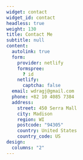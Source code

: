 ```yaml
---
widget: contact
widget_id: contact
headless: true
weight: 130
title: Contact Me
subtitle: null
content:
  autolink: true
  form:
    provider: netlify
    formspree:
      ? id
    netlify:
      captcha: false
  email: wdragj@gmail.com
  phone: +82 10 4085 7384
  address:
    street: 450 Serra Mall
    city: Madison
    region: WI
    postcode: "94305"
    country: United States
    country_code: US
design:
  columns: "2"
---
```

